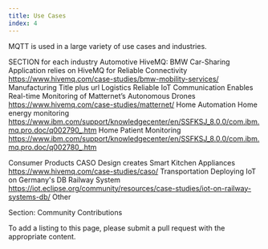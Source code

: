 ```yaml
---
title: Use Cases
index: 4
---
```


MQTT is used in a large variety of use cases and industries. 

SECTION for each industry
Automotive
HiveMQ: BMW Car-Sharing Application relies on HiveMQ for Reliable Connectivity https://www.hivemq.com/case-studies/bmw-mobility-services/
Manufacturing
Title plus url
Logistics
 Reliable IoT Communication Enables Real-time Monitoring of Matternet’s Autonomous Drones https://www.hivemq.com/case-studies/matternet/
Home Automation
Home energy monitoring https://www.ibm.com/support/knowledgecenter/en/SSFKSJ_8.0.0/com.ibm.mq.pro.doc/q002790_.htm
Home Patient Monitoring https://www.ibm.com/support/knowledgecenter/en/SSFKSJ_8.0.0/com.ibm.mq.pro.doc/q002780_.htm


Consumer Products
CASO Design creates Smart Kitchen Appliances https://www.hivemq.com/case-studies/caso/
Transportation
Deploying IoT on Germany's DB Railway System https://iot.eclipse.org/community/resources/case-studies/iot-on-railway-systems-db/
Other


Section: Community Contributions

To add a listing to this page, please submit a pull request with the appropriate content.
